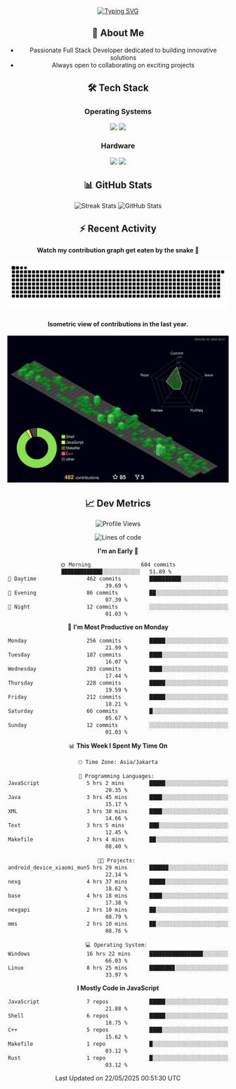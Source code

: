 <div align="center" style="max-width: 900px; margin: auto;">
<a href="https://github.com/thunderkex">
  <img src="https://readme-typing-svg.herokuapp.com?font=Fira+Code&pause=1000&center=true&vCenter=true&width=435&lines=Ha+ha!+I+am+here!;Told+you+a+storm+was+coming!" alt="Typing SVG" />
</a>

## 👋 About Me
- Passionate Full Stack Developer dedicated to building innovative solutions
- Always open to collaborating on exciting projects

## 🛠️ Tech Stack
### Operating Systems
<a href="#"><img src="https://img.shields.io/badge/Linux-FCC624?style=flat&logo=linux&logoColor=black"></a>
<a href="#"><img src="https://img.shields.io/badge/Windows-0078D6?style=flat&logo=windows&logoColor=white"></a>

### Hardware
<a href="#"><img src="https://img.shields.io/badge/Raspberry%20Pi-C51A4A?style=flat&logo=raspberrypi&logoColor=white"></a>
<a href="#"><img src="https://img.shields.io/badge/Arduino-00979D?style=flat&logo=Arduino&logoColor=white"></a>

## 📊 GitHub Stats
<div align="center">
  <img src="https://streak-stats.demolab.com?user=thunderkex&theme=tokyonight-duo&border_radius=20" alt="Streak Stats" />
  <img src="https://github-readme-stats.vercel.app/api?username=thunderkex&show_icons=true&theme=tokyonight&border_radius=20" alt="GitHub Stats" />
</div>

## ⚡ Recent Activity
<h4>Watch my contribution graph get eaten by the snake 🐍</h4>
<img width="600em" alt="thunderkex's Github commit snake" src="https://raw.githubusercontent.com/thunderkex/thunderkex/output/grid-snake-ov.svg" />

<h4>Isometric view of contributions in the last year.</h4>
<a href="./profile-3d-contrib/profile-night-green.svg">
	<img width="600em" src="./profile-3d-contrib/profile-night-green.svg">
</a>

## 📈 Dev Metrics
<!--START_SECTION:waka-->
![Profile Views](http://img.shields.io/badge/Profile%20Views-0-blue)

![Lines of code](https://img.shields.io/badge/From%20Hello%20World%20I%27ve%20Written-3.4%20million%20lines%20of%20code-blue)

**I'm an Early 🐤** 

```text
🌞 Morning                604 commits         █████████████░░░░░░░░░░░░   51.89 % 
🌆 Daytime                462 commits         ██████████░░░░░░░░░░░░░░░   39.69 % 
🌃 Evening                86 commits          ██░░░░░░░░░░░░░░░░░░░░░░░   07.39 % 
🌙 Night                  12 commits          ░░░░░░░░░░░░░░░░░░░░░░░░░   01.03 % 
```
📅 **I'm Most Productive on Monday** 

```text
Monday                   256 commits         █████░░░░░░░░░░░░░░░░░░░░   21.99 % 
Tuesday                  187 commits         ████░░░░░░░░░░░░░░░░░░░░░   16.07 % 
Wednesday                203 commits         ████░░░░░░░░░░░░░░░░░░░░░   17.44 % 
Thursday                 228 commits         █████░░░░░░░░░░░░░░░░░░░░   19.59 % 
Friday                   212 commits         █████░░░░░░░░░░░░░░░░░░░░   18.21 % 
Saturday                 66 commits          █░░░░░░░░░░░░░░░░░░░░░░░░   05.67 % 
Sunday                   12 commits          ░░░░░░░░░░░░░░░░░░░░░░░░░   01.03 % 
```


📊 **This Week I Spent My Time On** 

```text
🕑︎ Time Zone: Asia/Jakarta

💬 Programming Languages: 
JavaScript               5 hrs 2 mins        █████░░░░░░░░░░░░░░░░░░░░   20.35 % 
Java                     3 hrs 45 mins       ████░░░░░░░░░░░░░░░░░░░░░   15.17 % 
XML                      3 hrs 38 mins       ████░░░░░░░░░░░░░░░░░░░░░   14.66 % 
Text                     3 hrs 5 mins        ███░░░░░░░░░░░░░░░░░░░░░░   12.45 % 
Makefile                 2 hrs 4 mins        ██░░░░░░░░░░░░░░░░░░░░░░░   08.40 % 

🐱‍💻 Projects: 
android_device_xiaomi_mun5 hrs 29 mins       ██████░░░░░░░░░░░░░░░░░░░   22.14 % 
nexg                     4 hrs 37 mins       █████░░░░░░░░░░░░░░░░░░░░   18.62 % 
base                     4 hrs 18 mins       ████░░░░░░░░░░░░░░░░░░░░░   17.38 % 
nexgapi                  2 hrs 10 mins       ██░░░░░░░░░░░░░░░░░░░░░░░   08.79 % 
mms                      2 hrs 10 mins       ██░░░░░░░░░░░░░░░░░░░░░░░   08.76 % 

💻 Operating System: 
Windows                  16 hrs 22 mins      █████████████████░░░░░░░░   66.03 % 
Linux                    8 hrs 25 mins       ████████░░░░░░░░░░░░░░░░░   33.97 % 
```

**I Mostly Code in JavaScript** 

```text
JavaScript               7 repos             █████░░░░░░░░░░░░░░░░░░░░   21.88 % 
Shell                    6 repos             █████░░░░░░░░░░░░░░░░░░░░   18.75 % 
C++                      5 repos             ████░░░░░░░░░░░░░░░░░░░░░   15.62 % 
Makefile                 1 repo              █░░░░░░░░░░░░░░░░░░░░░░░░   03.12 % 
Rust                     1 repo              █░░░░░░░░░░░░░░░░░░░░░░░░   03.12 % 
```




 Last Updated on 22/05/2025 00:51:30 UTC
<!--END_SECTION:waka-->
</div>

